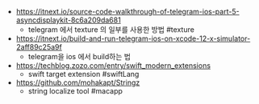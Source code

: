 - https://itnext.io/source-code-walkthrough-of-telegram-ios-part-5-asyncdisplaykit-8c6a209da681
	- telegram 에서 texture 의 일부를 사용한 방법 #texture
- https://itnext.io/build-and-run-telegram-ios-on-xcode-12-x-simulator-2aff89c25a9f
	- telegram을 ios 에서 build하는 법
- https://techblog.zozo.com/entry/swift_modern_extensions
	- swift target extension #swiftLang 
- https://github.com/mohakapt/Stringz
	- string localize tool #macapp 